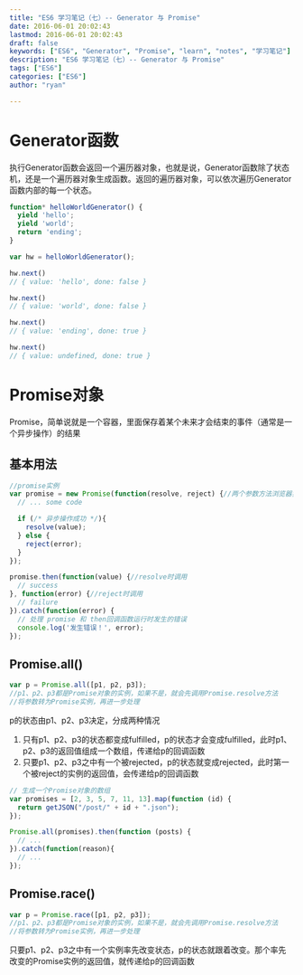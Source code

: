 ```yaml
---
title: "ES6 学习笔记（七）-- Generator 与 Promise"
date: 2016-06-01 20:02:43
lastmod: 2016-06-01 20:02:43
draft: false
keywords: ["ES6", "Generator", "Promise", "learn", "notes", "学习笔记"]
description: "ES6 学习笔记（七）-- Generator 与 Promise"
tags: ["ES6"]
categories: ["ES6"]
author: "ryan"

---
```


# Generator函数

执行Generator函数会返回一个遍历器对象，也就是说，Generator函数除了状态机，还是一个遍历器对象生成函数。返回的遍历器对象，可以依次遍历Generator函数内部的每一个状态。

```javascript
function* helloWorldGenerator() {
  yield 'hello';
  yield 'world';
  return 'ending';
}

var hw = helloWorldGenerator();

hw.next()
// { value: 'hello', done: false }

hw.next()
// { value: 'world', done: false }

hw.next()
// { value: 'ending', done: true }

hw.next()
// { value: undefined, done: true }
```

# Promise对象

Promise，简单说就是一个容器，里面保存着某个未来才会结束的事件（通常是一个异步操作）的结果

## 基本用法

```javascript
//promise实例
var promise = new Promise(function(resolve, reject) {//两个参数方法浏览器实现
  // ... some code

  if (/* 异步操作成功 */){
    resolve(value);
  } else {
    reject(error);
  }
});

promise.then(function(value) {//resolve时调用
  // success
}, function(error) {//reject时调用
  // failure
}).catch(function(error) {
  // 处理 promise 和 then回调函数运行时发生的错误
  console.log('发生错误！', error);
});
```

## Promise.all()

```javascript
var p = Promise.all([p1, p2, p3]);
//p1、p2、p3都是Promise对象的实例，如果不是，就会先调用Promise.resolve方法
//将参数转为Promise实例，再进一步处理
```

p的状态由p1、p2、p3决定，分成两种情况
1. 只有p1、p2、p3的状态都变成fulfilled，p的状态才会变成fulfilled，此时p1、p2、p3的返回值组成一个数组，传递给p的回调函数
2. 只要p1、p2、p3之中有一个被rejected，p的状态就变成rejected，此时第一个被reject的实例的返回值，会传递给p的回调函数

```javascript
// 生成一个Promise对象的数组
var promises = [2, 3, 5, 7, 11, 13].map(function (id) {
  return getJSON("/post/" + id + ".json");
});

Promise.all(promises).then(function (posts) {
  // ...
}).catch(function(reason){
  // ...
});
```

## Promise.race()

```javascript
var p = Promise.race([p1, p2, p3]);
//p1、p2、p3都是Promise对象的实例，如果不是，就会先调用Promise.resolve方法
//将参数转为Promise实例，再进一步处理
```

只要p1、p2、p3之中有一个实例率先改变状态，p的状态就跟着改变。那个率先改变的Promise实例的返回值，就传递给p的回调函数

